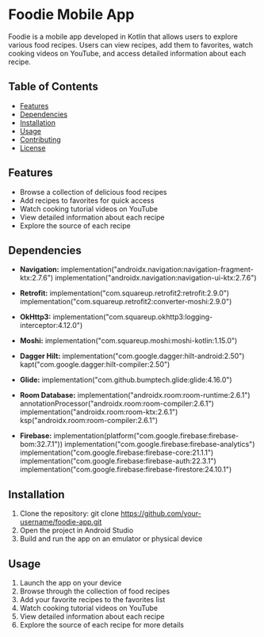 # Foodie Mobile App

Foodie is a mobile app developed in Kotlin that allows users to explore various food recipes. Users can view recipes, add them to favorites, watch cooking videos on YouTube, and access detailed information about each recipe.

## Table of Contents
- [Features](#features)
- [Dependencies](#dependencies)
- [Installation](#installation)
- [Usage](#usage)
- [Contributing](#contributing)
- [License](#license)

## Features
- Browse a collection of delicious food recipes
- Add recipes to favorites for quick access
- Watch cooking tutorial videos on YouTube
- View detailed information about each recipe
- Explore the source of each recipe

## Dependencies
- **Navigation:** 
  implementation("androidx.navigation:navigation-fragment-ktx:2.7.6")
  implementation("androidx.navigation:navigation-ui-ktx:2.7.6")

- **Retrofit:** 
  implementation("com.squareup.retrofit2:retrofit:2.9.0")
  implementation("com.squareup.retrofit2:converter-moshi:2.9.0")

- **OkHttp3:** 
  implementation("com.squareup.okhttp3:logging-interceptor:4.12.0")

- **Moshi:** 
  implementation("com.squareup.moshi:moshi-kotlin:1.15.0")

- **Dagger Hilt:** 
  implementation("com.google.dagger:hilt-android:2.50")
  kapt("com.google.dagger:hilt-compiler:2.50")

- **Glide:** 
  implementation("com.github.bumptech.glide:glide:4.16.0")

- **Room Database:** 
  implementation("androidx.room:room-runtime:2.6.1")
  annotationProcessor("androidx.room:room-compiler:2.6.1")
  implementation("androidx.room:room-ktx:2.6.1")
  ksp("androidx.room:room-compiler:2.6.1")

- **Firebase:** 
  implementation(platform("com.google.firebase:firebase-bom:32.7.1"))
  implementation("com.google.firebase:firebase-analytics")
  implementation("com.google.firebase:firebase-core:21.1.1")
  implementation("com.google.firebase:firebase-auth:22.3.1")
  implementation("com.google.firebase:firebase-firestore:24.10.1")

## Installation
1. Clone the repository: git clone https://github.com/your-username/foodie-app.git
2. Open the project in Android Studio
3. Build and run the app on an emulator or physical device

## Usage
1. Launch the app on your device
2. Browse through the collection of food recipes
3. Add your favorite recipes to the favorites list
4. Watch cooking tutorial videos on YouTube
5. View detailed information about each recipe
6. Explore the source of each recipe for more details


